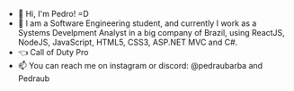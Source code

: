 - 👋 Hi, I'm Pedro! =D
- 🌱 I am a Software Engineering student, and currently I work as a Systems Develpment Analyst in a big company of Brazil, using ReactJS, NodeJS, JavaScript, HTML5, CSS3, ASP.NET MVC and C#.
- :point_left: Call of Duty Pro
- 📫 You can reach me on instagram or discord: @pedraubarba and Pedraub

<!---
PedroBarbosaSw/PedroBarbosaSw is a ✨ special ✨ repository because its `README.md` (this file) appears on your GitHub profile.
You can click the Preview link to take a look at your changes.
--->
